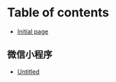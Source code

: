 # Table of contents

* [Initial page](README.md)

## 微信小程序

* [Untitled](wei-xin-xiao-cheng-xu/untitled.md)

